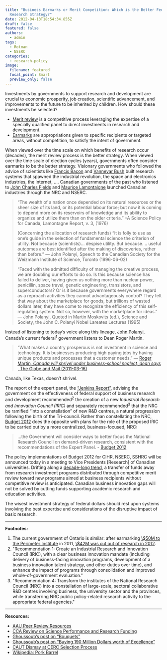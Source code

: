 ```yaml
---
title: "Business Earmarks or Merit Competition: Which is the Better Federal
  Research Strategy?"
date: 2012-04-13T18:54:34.855Z
draft: false
featured: false
authors:
  - admin
tags:
  - Rotman
  - NSERC
categories:
  - research-policy
image:
  filename: featured
  focal_point: Smart
  preview_only: false
---
```


Investments by governments to support research and development are crucial to economic prosperity, job creation, scientific advancement, and improvements to the future to be inherited by children. How should these investments be selected?

<ul>
	<li><a href="http://en.wikipedia.org/wiki/Peer_review">Merit review</a> is a competitive process leveraging the expertise of a specially qualified panel to direct investments in research and development.</li>
	<li><a href="http://en.wikipedia.org/wiki/Earmark_%28politics%29">Earmarks</a> are appropriations given to specific recipients or targeted areas, without competition, to satisfy the intent of government.</li>
</ul>

When viewed over the time scale on which benefits of research occur (decades), the merit review process is the better strategy. When viewed over the time scale of election cycles (years), governments often consider earmarks to be the better strategy. Visionary governments who followed the advice of scientists like <a href="http://en.wikipedia.org/wiki/Sir_Francis_Bacon">Francis Bacon</a> and <a href="http://en.wikipedia.org/wiki/Vannevar_Bush">Vannevar Bush</a> built research systems that spawned the industrial revolution, the space and electronics industries, the internet, …. Canadian governments of the past who listened to <a href="http://en.wikipedia.org/wiki/John_Charles_Fields">John Charles Fields</a> and <a href="http://www.albertasenator.ca/html/content.php?mainloc=savvy52">Maurice Lamontaigne</a> launched Canadian industries through the NRC and NSERC.
<blockquote>“The wealth of a nation once depended on its natural resources or the sheer size of its land, or its potential labour force; but now it is coming to depend more on its reservoirs of knowledge and its ability to organize and utilize them than on the older criteria.” –A Science Policy for Canada, Lamontagne Report, v. 3, (1976)

(Concerning the allocation of research funds) “It is folly to use as one’s guide in the selection of fundamental science the criterion of utility. Not because (scientists)… despise utility. But because. .. useful outcomes are best identified after the making of discoveries, rather than before.”   —  John Polanyi, Speech to the Canadian Society for the Weizmann Institute of Science, Toronto (1996-06-02)

“Faced with the admitted difficulty of managing the creative process, we are doubling our efforts to do so. Is this because science has failed to deliver, having given us nothing more than nuclear power, penicillin, space travel, genetic engineering, transistors, and superconductors? Or is it because governments everywhere regard as a reproach activities they cannot advantageously control? They felt that way about the marketplace for goods, but trillions of wasted dollars later, they have come to recognize the efficiency of this self-regulating system. Not so, however, with the marketplace for ideas.”   — John Polanyi, Quoted in Martin Moskovits (ed.), Science and Society, the John C. Polanyi Nobel Lareates Lectures (1995)</blockquote>
Instead of listening to today’s voice along this lineage, <a href="http://www.theglobeandmail.com/news/opinions/opinion/why-our-scientific-discoveries-need-to-surprise-us/article2186778/">John Polanyi</a>,  Canada’s current federal<sup>1</sup> government listens to Dean Roger Martin.
<blockquote>“What makes a country prosperous is not investment in science and technology.  It is businesses producing high paying jobs by having unique products and processes that a customer needs.”     —  <a href="http://blog.math.toronto.edu/colliand/2011/03/17/rotman-dean-wants-the-money-targeted-for-science-research-2/">Roger Martin, <em>Canada will shrivel under business-school neglect, dean says</em> , The Globe and Mail (2011-03-16)</a></blockquote>
Canada, like Texas, doesn’t shrivel.

The report of the expert panel, the <a href="http://rd-review.ca/eic/site/033.nsf/vwapj/R-D_InnovationCanada_Final-eng.pdf/$FILE/R-D_InnovationCanada_Final-eng.pdf">“Jenkins Report”</a>, advising the government on the effectiveness of federal support of business research and development recommended<sup>2</sup> the creation of a new <em>Industrial Research and Innovation Council (IRIC)</em> and separately recommended<sup>3</sup> that the NRC be ramified “into a constellation” of new R&amp;D centres, a natural progression following the birth of the Tri-council. Rather than constellating the NRC, <a href="http://www.math.toronto.edu/colliand/images/Budget_2012_MarkedUp.pdf">Budget 2012</a> does the opposite with plans for the role of the proposed IRIC to be carried out by a more centralized, business-focused, NRC:
<blockquote>…the Government will consider ways to better focus the National Research Council on demand-driven research, consistent with the recommendations
of the Expert Panel.  - <a href="http://www.math.toronto.edu/colliand/images/Budget_2012_MarkedUp.pdf">Budget 2012</a></blockquote>
The policy implementations of Budget 2012 for CIHR, NSERC, SSHRC will be announced today in a meeting to Vice Presidents [Research] of Canadian universities. Drifting along a <a href="http://blog.math.toronto.edu/colliand/2012/04/02/misaligned-incentives-in-canadian-science-policy/">decade-long trend</a>, a transfer of funds away from research investment programs distributed through competitive merit review toward new programs aimed at business recipients without competitive review is anticipated. Canadian business innovation gaps will not be solved by cutting funds supporting academic research and education activities.

The wisest investment strategy of federal dollars should rest upon systems involving the best expertise and considerations of the disruptive impact of basic research.
<div class="footnotes">

<hr />

<strong>Footnotes:</strong>
<ol>
	<li>The current government of Ontario is similar: after earmarking <a href="http://www.fin.gov.on.ca/en/budget/ontariobudgets/2011/ch1a.html#c1_secA_buildingSkill">\$50M to the Perimeter Institute</a> in 2011, <a href="http://www.thestar.com/news/canada/article/1112731--mcguinty-defends-cuts-to-university-research-grants">\$42M was cut out of research in 2012</a>.</li>
	<li>"Recommendation 1: Create an Industrial Research and Innovation Council (IRIC), with a clear business innovation mandate (including delivery of business-facing innovation programs, development of a business innovation talent strategy, and other duties over time), and enhance the impact of programs through consolidation and improved whole-of-government evaluation."</li>
	<li>"Recommendation 4: Transform the institutes of the National Research Council (NRC) into a constellation of large-scale, sectoral collaborative R&amp;D centres involving business, the university sector and the provinces, while transferring NRC public policy-related research activity to the appropriate federal agencies."</li>
</ol>


<hr />

<strong>Resources:</strong>
<ul>
	<li><a href="http://www.aau.edu/policy/merit_review.aspx?id=7360">AAU Peer Review Resources</a></li>
	<li><a href="http://www.scienceadvice.ca/en/assessments/in-progress/science-performance.aspx">CCA Review on Science Performance and Research Funding</a></li>
	<li><a href="http://nghoussoub.com/2012/02/15/when-university-presidents-send-few-public-bouquets-to-government/">Ghoussoub’s post on “Bouquets”</a></li>
	<li><a href="http://nghoussoub.com/2011/02/09/buying-190-million-worth-of-excellence/">Ghoussoub’s post on “Buying 190 Million Dollars worth of Excellence”</a></li>
	<li><a href="http://www.cautbulletin.ca/en_article.asp?SectionID=1386&amp;SectionName=News&amp;VolID=336&amp;VolumeName=No%202&amp;VolumeStartDate=2/10/2012&amp;EditionID=36&amp;EditionName=Vol%2059&amp;EditionStartDate=1/19/2012&amp;ArticleID=3409">CAUT Dismay at CERC Selection Process</a></li>
	<li><a href="http://en.wikipedia.org/wiki/Pork_barrel">Wikipedia: Pork Barrel</a></li>
</ul>